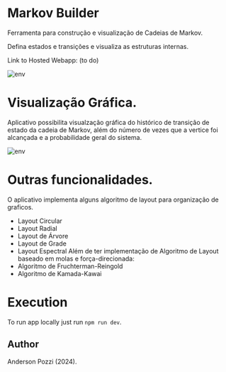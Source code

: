 # Markov Builder

Ferramenta para construção e visualização de Cadeias de Markov.

Defina estados e transições e visualiza as estruturas internas.

Link to Hosted Webapp: (to do)

![env](https://github.com/user-attachments/assets/9a2795cc-6b98-43ae-90d5-51890899755a)


# Visualização Gráfica.

Aplicativo possibilita visualzação gráfica do histórico de transição de estado da cadeia de Markov, além do número de vezes que a vertice foi alcançada e a probabilidade geral do sistema.

![env](https://github.com/user-attachments/assets/46e6f72a-31d3-4e7e-91c6-44273a374727)

# Outras funcionalidades.

O aplicativo implementa alguns algoritmo de layout para organização de graficos.
- Layout Circular
- Layout Radial
- Layout de Árvore
- Layout de Grade
- Layout Espectral
Além de ter implementação de Algoritmo de Layout baseado em molas e força-direcionada:
- Algoritmo de Fruchterman-Reingold
- Algoritmo de Kamada-Kawai





# Execution

To run app locally just run `npm run dev`.

## Author

Anderson Pozzi (2024).

